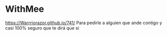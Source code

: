 # WithMee


https://Warrriorazor.github.io/741/
Para pedirle a alguien que ande contigo y casi 100% seguro que te dirá que si
